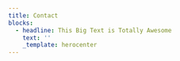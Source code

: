 ```yaml
---
title: Contact
blocks:
  - headline: This Big Text is Totally Awesome
    text: ''
    _template: herocenter
---
```


